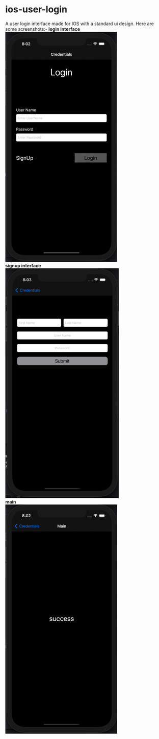 # ios-user-login
A user login interface made for IOS with a standard ui design.
Here are some screenshots:-
**login interface**
<br>
![](/images/login.png)
<br>
**signup interface**
<br>
![](/images/signup.png)
<br>
**main**
<br>
![](/images/goToMain.png)
<br>
